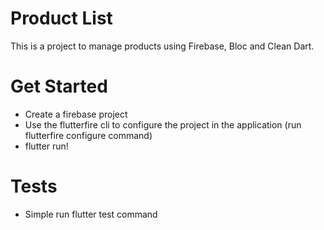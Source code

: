 # Product List

This is a project to manage products using Firebase, Bloc and Clean Dart.

# Get Started

- Create a firebase project
- Use the flutterfire cli to configure the project in the application (run flutterfire configure command)
- flutter run!

# Tests

- Simple run flutter test command